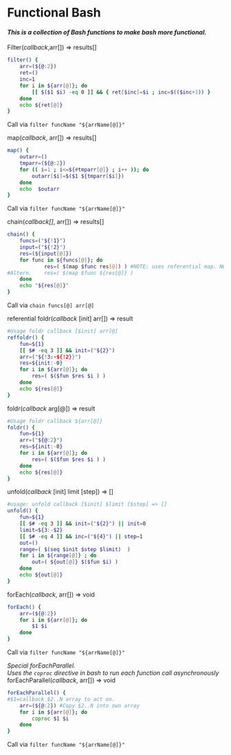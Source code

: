 # Functional Bash

#### _This is a collection of Bash functions to make bash more functional._

Filter(_callback_,arr[]) => results[]
```bash
filter() {
    arr=(${@:2})
    ret=()
    inc=1
    for i in ${arr[@]}; do
        [[ $($1 $i) -eq 0 ]] && { ret[$inc]=$i ; inc=$(($inc+1)) }
    done
    echo ${ret[@]}
}
```
Call via `filter funcName "${arrName[@]}"`

map(_callback_, arr[]) => results[]
```bash
map() {
    outarr=()
    tmparr=(${@:2})
    for (( i=1 ; i<=${#tmparr[@]} ; i++ )); do
        outarr[$i]=$($1 ${tmparr[$i]})
    done
    echo  $outarr
}
```
Call via `filter funcName "${arrName[@]}"`

chain(_callback[]_, arr[]) => results[]
```bash
chain() {
    funcs=("${!1}")
    input=("${!2}")
    res=(${input[@]})
    for func in ${funcs[@]}; do
            res=( $(map $func res[@]) ) #NOTE: uses referential map. NOT the one above.
#Altern.    res=( $(map $func ${res[@]} )
    done
    echo "${res[@]}"
}
```
Call via `chain funcs[@] arr[@]`

referential foldr(_callback_ [init] arr[]) => result
```bash
#Usage foldr callback [$init] arr[@]
reffoldr() {
    fun=${1}
    [[ $# -eq 3 ]] && init=("${2}")
    arr=("${!3:-${!2}}")
    res=${init:-0}
    for i in ${arr[@]}; do
        res=( $($fun $res $i ) )
    done
    echo ${res[@]}  
}
```

foldr(_callback_ arg[@]) => result
```bash
#Usage foldr callback ${arr[@]}
foldr() {
    fun=${1}
    arr=("${@:2}")
    res=${init:-0}
    for i in ${arr[@]}; do
        res=( $($fun $res $i ) )
    done
    echo ${res[@]}  
}
```

unfold(_callback_ [init] limit [step]) => []
```bash
#usage: unfold callback [$init] $limit [$step] => []
unfold() {
    fun=${1}
    [[ $# -eq 3 ]] && init=("${2}") || init=0
    limit=${3:-$2}
    [[ $# -eq 4 ]] && inc=("${4}") || step=1
    out=()
    range=( $(seq $init $step $limit)  ) 
    for i in ${range[@]} ; do
        out=( ${out[@]} $($fun $i) )
    done
    echo ${out[@]}
}
```

forEach(_callback_, arr[]) => void
```bash
forEach() {
    arr=(${@:2})
    for i in ${arr[@]}; do
        $1 $i
    done
}
```
Call via `filter funcName "${arrName[@]}"`

_Special forEachParallel._  
_Uses the `coproc` directive in bash to run each function call asynchronously_
forEachParallel(_callback_, arr[]) => void
```bash
forEachParallel() {
#$1=callback $2..N array to act on.
    arr=(${@:2}) #Copy $2..N into own array
    for i in ${arr[@]}; do
        coproc $1 $i 
    done
}
```
Call via `filter funcName "${arrName[@]}"`
